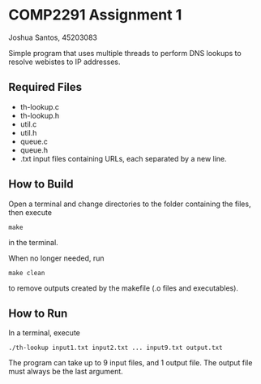 # COMP2291 Assignment 1
Joshua Santos, 45203083

Simple program that uses multiple threads to perform DNS lookups to resolve webistes to IP addresses.

## Required Files
* th-lookup.c
* th-lookup.h
* util.c
* util.h
* queue.c
* queue.h
* .txt input files containing URLs, each separated by a new line. 

## How to Build
Open a terminal and change directories to the folder containing the files, then execute
```
make
```
in the terminal.

When no longer needed, run
```
make clean
```
to remove outputs created by the makefile (.o files and executables).

## How to Run
In a terminal, execute
```
./th-lookup input1.txt input2.txt ... input9.txt output.txt
```
The program can take up to 9 input files, and 1 output file. The output file must always be the last argument.